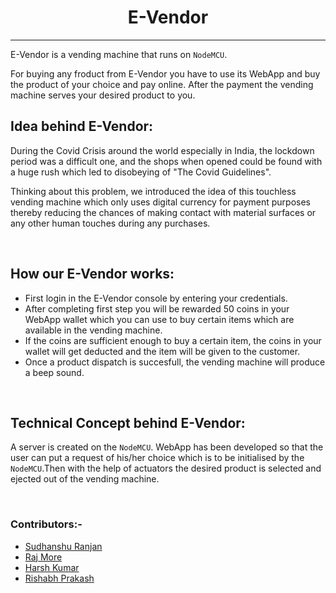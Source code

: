 <h1 align="center"><b>E-Vendor</b></a></h1><hr>

E-Vendor is a vending machine that runs on `NodeMCU`. 

For buying any froduct from E-Vendor you have to use its WebApp and buy the product of your choice and pay online. 
After the payment the vending machine serves your desired product to you.

## Idea behind <b>E-Vendor</b>:

During the Covid Crisis around the world especially in India, the lockdown period was a difficult one, and the shops when opened could be 
found with a huge rush which led to disobeying of "The Covid Guidelines".

Thinking about this problem, we introduced the idea of this touchless vending machine which only uses digital currency for payment purposes thereby reducing the chances of making contact with material surfaces or any other human touches during any purchases.

<br>

## How our E-Vendor works:

- First login in the E-Vendor console by entering your credentials.
- After completing first step you will be rewarded 50 coins in your WebApp wallet which you can use to buy certain items which are available in the vending machine.
- If the coins are sufficient enough to buy a certain item, the coins in your wallet will get deducted and the item will be given to the customer.
- Once a product dispatch is succesfull, the vending machine will produce a beep sound. 

<br>

## Technical Concept behind E-Vendor:

A server is created on the `NodeMCU`. WebApp has been developed so that the user can put a request of his/her choice which is to be initialised
by the `NodeMCU`.Then with the help of actuators the desired product is selected and ejected out of the vending machine.

<br>

### Contributors:-

- [Sudhanshu Ranjan](https://github.com/SudhansuuRanjan)
- [Raj More](https://github.com/Raj82862)
- [Harsh Kumar](https://github.com/Harshkumar62367)
- [Rishabh Prakash](https://github.com/Rishabh-25-code)

